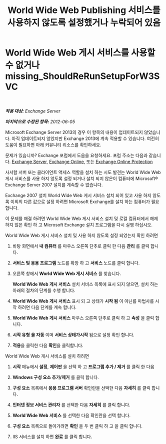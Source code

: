 ﻿---
title: 'World Wide Web Publishing 서비스를 사용하지 않도록 설정했거나 누락되어 있음'
TOCTitle: World Wide Web 게시 서비스를 사용할 수 없거나 missing_ShouldReRunSetupForW3SVC
ms:assetid: f1815a6d-d16b-4271-9fab-84087465529e
ms:mtpsurl: https://technet.microsoft.com/ko-kr/library/ms.exch.setupreadiness.shouldrerunsetupforw3svc(v=EXCHG.150)
ms:contentKeyID: 50484506
ms.date: 05/22/2018
mtps_version: v=EXCHG.150
ms.translationtype: MT
---

# World Wide Web 게시 서비스를 사용할 수 없거나 missing\_ShouldReRunSetupForW3SVC

 

_**적용 대상:** Exchange Server_

_**마지막으로 수정된 항목:** 2012-06-05_

Microsoft Exchange Server 2013의 경우 이 항목의 내용이 업데이트되지 않았습니다. 아직 업데이트되지 않았지만 Exchange 2013에 계속 적용할 수 있습니다. 여전히 도움이 필요하면 아래 커뮤니티 리소스를 확인하세요.

문제가 있습니까? Exchange 포럼에서 도움을 요청하세요. 포럼 주소는 다음과 같습니다. [Exchange Server](https://go.microsoft.com/fwlink/p/?linkid=60612), [Exchange Online](https://go.microsoft.com/fwlink/p/?linkid=267542), 또는 [Exchange Online Protection](https://go.microsoft.com/fwlink/p/?linkid=285351)

사서함 서버 또는 클라이언트 액세스 역할을 설치 하는 시도 발견는 World Wide Web 게시 서비스를 사용 하지 않도록 설정 되거나 설치 되지 않은이 컴퓨터에 Microsoft® Exchange Server 2007 설치를 계속할 수 없습니다.

Exchange 2007 설치 World Wide Web 게시 서비스 설치 되어 있고 사용 하지 않도록 이외의 다른 값으로 설정 하려면 Microsoft Exchange를 설치 하는 컴퓨터가 필요 합니다.

이 문제를 해결 하려면 World Wide Web 게시 서비스 설치 및 로컬 컴퓨터에서 해제 하지 않은 확인 하 고 Microsoft Exchange 설치 프로그램을 다시 실행 하십시오.

World Wide Web 게시 서비스 설치 및 사용 하지 않도록 설정 되었는지 확인 하려면

1.  바탕 화면에서 **내 컴퓨터** 를 마우스 오른쪽 단추로 클릭 한 다음 **관리** 를 클릭 합니다.

2.  **서비스 및 응용 프로그램** 노드를 확장 하 고 **서비스** 노드를 클릭 합니다.

3.  오른쪽 창에서 **World Wide Web 게시 서비스** 를 찾습니다.
    
    **World Wide Web 게시 서비스** 설치 서비스 목록에 표시 되지 않으면, 설치 하는 아래의 절차의 단계를 수행 합니다.

4.  **World Wide Web 게시 서비스** 표시 되 고 상태가 **시작 됨** 이 아닌를 마법사를 시작 하려면 다음 단계를 계속 합니다.

5.  **World Wide Web 게시 서비스** 마우스 오른쪽 단추로 클릭 하 고 **속성** 을 클릭 합니다.

6.  **시작 유형** **을 자동** 이며 **서비스 상태가시작** 됨으로 설정 확인 합니다.

7.  **적용**을 클릭한 다음 **확인**을 클릭합니다.

World Wide Web 게시 서비스를 설치 하려면

1.  **시작** 메뉴에서 **설정**, **제어판** 을 선택 하 고 **프로그램 추가 / 제거** 를 클릭 한 다음

2.  **Windows 구성 요소 추가/제거** 를 클릭 합니다.

3.  **구성 요소** 목록에서 **응용 프로그램 서버** 확인란을 선택한 다음 **자세히** 를 클릭 합니다.

4.  **인터넷 정보 서비스 관리자** 를 선택한 다음 **자세히** 를 클릭 합니다.

5.  **World Wide Web 서비스** 를 선택한 다음 확인란을 선택 합니다.

6.  **구성 요소** 목록으로 돌아가려면 **확인** 을 두 번 클릭 하 고 을 클릭 합니다.

7.  IIS 서비스를 설치 하면 **완료** 를 클릭 합니다.

